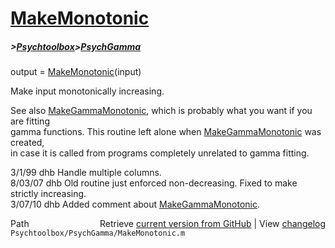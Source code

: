 # [MakeMonotonic](MakeMonotonic)
##### >[Psychtoolbox](Psychtoolbox)>[PsychGamma](PsychGamma)

output = [MakeMonotonic](MakeMonotonic)(input)  
  
Make input monotonically increasing.  
  
See also [MakeGammaMonotonic](MakeGammaMonotonic), which is probably what you want if you are fitting  
gamma functions.  This routine left alone when [MakeGammaMonotonic](MakeGammaMonotonic) was created,  
in case it is called from programs completely unrelated to gamma fitting.  
  
3/1/99  dhb  Handle multiple columns.  
8/03/07 dhb  Old routine just enforced non-decreasing.  Fixed to make strictly increasing.  
3/07/10 dhb  Added comment about [MakeGammaMonotonic](MakeGammaMonotonic).  




<div class="code_header" style="text-align:right;">
  <span style="float:left;">Path&nbsp;&nbsp;</span> <span class="counter">Retrieve <a href=
  "https://raw.github.com/Psychtoolbox-3/Psychtoolbox-3/beta/Psychtoolbox/PsychGamma/MakeMonotonic.m">current version from GitHub</a> | View <a href=
  "https://github.com/Psychtoolbox-3/Psychtoolbox-3/commits/beta/Psychtoolbox/PsychGamma/MakeMonotonic.m">changelog</a></span>
</div>
<div class="code">
  <code>Psychtoolbox/PsychGamma/MakeMonotonic.m</code>
</div>

